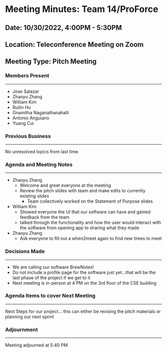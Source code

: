 # Meeting Minutes: Team 14/ProForce

## Date: 10/30/2022, 4:00PM - 5:30PM
## Location: Teleconference Meeting on Zoom
## Meeting Type: Pitch Meeting

### Members Present
-----------------------
- Jose Salazar
- Zhaoyu Zhang
- William Kim
- Ruilin Hu
- Gnamitha Naganathanahalli
- Antonio Anguiano
- Yuang Cui


### Previous Business
-----------------------
No unresolved topics from last time

### Agenda and Meeting Notes
-----------------------
- Zhaoyu Zhang
  - Welcome and greet everyone at the meeting
  - Review the pitch slides with team and make edits to currently existing slides
    - Team collectively worked on the Statement of Purpose slides  
- William Kim
  - Showed everyone the UI that our software can have and gained feedback from the team
  - talked through the functionality and how the user would interact with the software from opening app to sharing what they made
- Zhaoyu Zhang 
  - Ask everyone to fill out a when2meet again to find new times to meet



### Decisions Made
-----------------------
- We are calling our software BrewNotes!
- Do not include a profile page for the software just yet...that will be the last phase of the project if we get to it
- Next meeting is in-person at 4 PM on the 3rd floor of the CSE building


### Agenda Items to cover Next Meeting
-----------------------
Next Steps for our project... this can either be revising the pitch materials or planning our next sprint

### Adjournment
-----------------------
Meeting adjourned at 5:40 PM